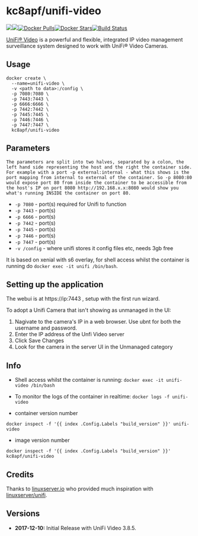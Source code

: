 [linuxserverurl]: https://linuxserver.io
[unifihub]: https://hub.docker.com/r/linuxserver/unifi
[appurl]: https://www.ubnt.com/download/unifi-video/
[hub]: https://hub.docker.com/r/kc8apf/unifi-video/

# kc8apf/unifi-video
[![](https://images.microbadger.com/badges/version/kc8apf/unifi-video.svg)](https://microbadger.com/images/kc8apf/unifi-video "Get your own version badge on microbadger.com")[![](https://images.microbadger.com/badges/image/kc8apf/unifi-video.svg)](https://microbadger.com/images/kc8apf/unifi-video "Get your own image badge on microbadger.com")[![Docker Pulls](https://img.shields.io/docker/pulls/kc8apf/unifi-video.svg)][hub][![Docker Stars](https://img.shields.io/docker/stars/kc8apf/unifi-video.svg)][hub][![Build Status](https://travis-ci.org/kc8apf/docker-unifi-video.svg?branch=master)](https://travis-ci.org/kc8apf/docker-unifi-video)

[UniFi® Video][appurl] is a powerful and flexible, integrated IP video management surveillance system designed to work with UniFi® Video Cameras.

## Usage

```
docker create \
  --name=unifi-video \
  -v <path to data>:/config \
  -p 7080:7080 \
  -p 7443:7443 \
  -p 6666:6666 \
  -p 7442:7442 \
  -p 7445:7445 \
  -p 7446:7446 \
  -p 7447:7447 \
  kc8apf/unifi-video
```

## Parameters

`The parameters are split into two halves, separated by a colon, the left hand side representing the host and the right the container side. 
For example with a port -p external:internal - what this shows is the port mapping from internal to external of the container.
So -p 8080:80 would expose port 80 from inside the container to be accessible from the host's IP on port 8080
http://192.168.x.x:8080 would show you what's running INSIDE the container on port 80.`

* `-p 7080` - port(s) required for Unifi to function
* `-p 7443` - port(s)
* `-p 6666` - port(s)
* `-p 7442` - port(s)
* `-p 7445` - port(s)
* `-p 7446` - port(s)
* `-p 7447` - port(s)
* `-v /config` - where unifi stores it config files etc, needs 3gb free

It is based on xenial with s6 overlay, for shell access whilst the container is running do `docker exec -it unifi /bin/bash`.

## Setting up the application

The webui is at https://ip:7443 , setup with the first run wizard.

To adopt a Unifi Camera that isn't showing as unmanaged in the UI:

1. Nagivate to the camera's IP in a web browser.  Use ubnt for both the username and password.
1. Enter the IP address of the Unfi Video server
1. Click Save Changes
1. Look for the camera in the server UI in the Unmanaged category

## Info

* Shell access whilst the container is running: `docker exec -it unifi-video /bin/bash`
* To monitor the logs of the container in realtime: `docker logs -f unifi-video`


* container version number 

`docker inspect -f '{{ index .Config.Labels "build_version" }}' unifi-video`

* image version number

`docker inspect -f '{{ index .Config.Labels "build_version" }}' kc8apf/unifi-video`

## Credits

Thanks to [linuxserver.io][linuxserverurl] who provided much inspiration with [linuxserver/unifi][unifihub].


## Versions

+ **2017-12-10:** Initial Release with UniFi Video 3.8.5.
